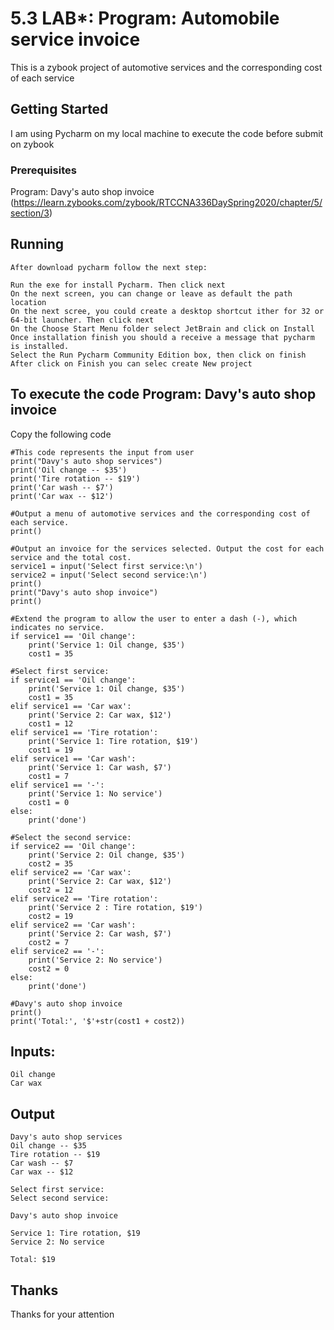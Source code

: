 # 5.3 LAB*: Program: Automobile service invoice
This is a zybook project of automotive services and the corresponding cost of each service
## Getting Started
I am using Pycharm on my local machine to execute the code before submit on zybook
### Prerequisites
Program: Davy's auto shop invoice  (https://learn.zybooks.com/zybook/RTCCNA336DaySpring2020/chapter/5/section/3)
## Running
```
After download pycharm follow the next step:
```
```
Run the exe for install Pycharm. Then click next
On the next screen, you can change or leave as default the path location
On the next scree, you could create a desktop shortcut ither for 32 or 64-bit launcher. Then click next
On the Choose Start Menu folder select JetBrain and click on Install
Once installation finish you should a receive a message that pycharm is installed.
Select the Run Pycharm Community Edition box, then click on finish
After click on Finish you can selec create New project
```
## To execute the code Program: Davy's auto shop invoice
Copy the following code
```
#This code represents the input from user
print("Davy's auto shop services")
print('Oil change -- $35')
print('Tire rotation -- $19')
print('Car wash -- $7')
print('Car wax -- $12')
```
```
#Output a menu of automotive services and the corresponding cost of each service.
print()
```
```
#Output an invoice for the services selected. Output the cost for each service and the total cost.
service1 = input('Select first service:\n')
service2 = input('Select second service:\n')
print()
print("Davy's auto shop invoice")
print()
```
```
#Extend the program to allow the user to enter a dash (-), which indicates no service.
if service1 == 'Oil change':
    print('Service 1: Oil change, $35')
    cost1 = 35
```
```
#Select first service:
if service1 == 'Oil change':
    print('Service 1: Oil change, $35')
    cost1 = 35
elif service1 == 'Car wax':
    print('Service 2: Car wax, $12')
    cost1 = 12
elif service1 == 'Tire rotation':
    print('Service 1: Tire rotation, $19')
    cost1 = 19
elif service1 == 'Car wash':
    print('Service 1: Car wash, $7')
    cost1 = 7
elif service1 == '-':
    print('Service 1: No service') 
    cost1 = 0
else:
    print('done')
```
```
#Select the second service:
if service2 == 'Oil change':
    print('Service 2: Oil change, $35')
    cost2 = 35
elif service2 == 'Car wax':
    print('Service 2: Car wax, $12')
    cost2 = 12
elif service2 == 'Tire rotation':
    print('Service 2 : Tire rotation, $19') 
    cost2 = 19
elif service2 == 'Car wash':
    print('Service 2: Car wash, $7')
    cost2 = 7
elif service2 == '-':
    print('Service 2: No service')
    cost2 = 0
else:
    print('done')
```
```
#Davy's auto shop invoice
print()
print('Total:', '$'+str(cost1 + cost2))
```
## Inputs:
```
Oil change
Car wax
```
## Output
```
Davy's auto shop services
Oil change -- $35
Tire rotation -- $19
Car wash -- $7
Car wax -- $12

Select first service:
Select second service:

Davy's auto shop invoice

Service 1: Tire rotation, $19
Service 2: No service

Total: $19
```
## Thanks
Thanks for your attention
